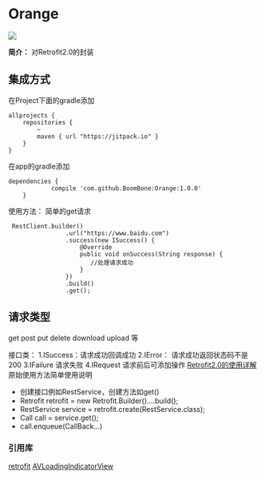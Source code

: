 # Orange
[![](https://www.jitpack.io/v/BoomBone/Orange.svg)](https://www.jitpack.io/#BoomBone/Orange)  

**简介：** 对Retrofit2.0的封装  
 
## 集成方式
在Project下面的gradle添加
```
allprojects {
    repositories {
        ~
        maven { url "https://jitpack.io" }
    }
}
```
在app的gradle添加
```
dependencies {
	        compile 'com.github.BoomBone:Orange:1.0.0'
	}
```
使用方法：
简单的get请求

```
 RestClient.builder()
                .url("https://www.baidu.com")
                .success(new ISuccess() {
                    @Override
                    public void onSuccess(String response) {
                       //处理请求成功
                    }
                })
                .build()
                .get();
```

## 请求类型
get post put delete download upload 等 

接口类：
1.ISuccess：请求成功回调成功
2.IError：  请求成功返回状态码不是200
3.IFailure  请求失败
4.IRequest  请求前后可添加操作
[Retrofit2.0的使用详解](http://blog.csdn.net/carson_ho/article/details/73732076)
原始使用方法简单使用说明
- 创建接口例如RestService，创建方法如get()
- Retrofit retrofit = new Retrofit.Builder()....build();
- RestService service = retrofit.create(RestService.class);
- Call<String> call = service.get();
- call.enqueue(CallBack...)

### 引用库
[retrofit](https://github.com/square/retrofit)
[AVLoadingIndicatorView](https://github.com/81813780/AVLoadingIndicatorView)
